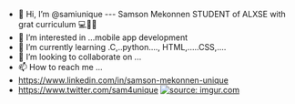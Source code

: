
- 👋 Hi, I’m @samiunique --- Samson Mekonnen STUDENT of ALXSE with grat curriculum 💻👨‍💻
- 👀 I’m interested in ...mobile app development 
- 🌱 I’m currently learning .C,..python...., HTML,.....CSS,....
- 💞️ I’m looking to collaborate on ...
- 📫 How to reach me ...
- https://www.linkedin.com/in/samson-mekonnen-unique
- https://www.twitter.com/sam4unique
<a href="https://imgur.com/yHo1bgF"><img src="https://i.imgur.com/yHo1bgF.jpg" title="source: imgur.com" /></a>
<!---
samiunique/samiunique is a ✨ special ✨ repository because its `README.md` (this file) appears on your GitHub profile.
You can click the Preview link to take a look at your changes.
--->
